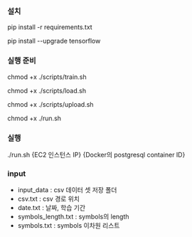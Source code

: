### 설치
pip install -r requirements.txt

pip install --upgrade tensorflow


### 실행 준비
chmod +x ./scripts/train.sh

chmod +x ./scripts/load.sh

chmod +x ./scripts/upload.sh

chmod +x ./run.sh

### 실행
./run.sh {EC2 인스턴스 IP} {Docker의 postgresql container ID}

### input
- input_data : csv 데이터 셋 저장 폴더
- csv.txt : csv 경로 위치
- date.txt : 날짜, 학습 기간
- symbols_length.txt : symbols의 length
- symbols.txt : symbols 이차원 리스트
